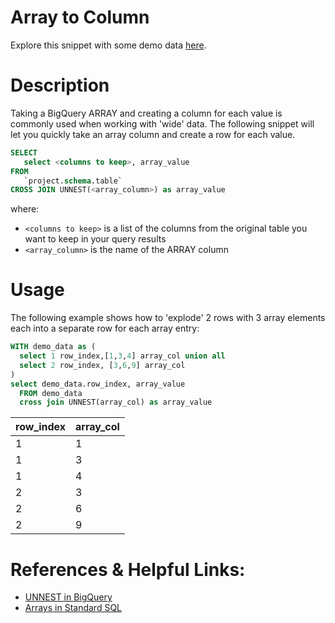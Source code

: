 # Array to Column
Explore this snippet with some demo data [here](https://count.co/n/pQ914qtFlKo?vm=e).

# Description
Taking a BigQuery ARRAY and creating a column for each value is commonly used when working with 'wide' data. The following snippet will let you quickly take an array column and create a row for each value.

```sql
SELECT 
   select <columns to keep>, array_value
FROM
   `project.schema.table`
CROSS JOIN UNNEST(<array_column>) as array_value
```
where:
- `<columns to keep>` is a list of the columns from the original table you want to keep in your query results
- `<array_column>` is the name of the ARRAY column


# Usage
The following example shows how to 'explode' 2 rows with 3 array elements each into a separate row for each array entry: 

```sql
WITH demo_data as (
  select 1 row_index,[1,3,4] array_col union all 
  select 2 row_index, [3,6,9] array_col 
)
select demo_data.row_index, array_value
  FROM demo_data
  cross join UNNEST(array_col) as array_value
```
| row_index | array_col |
| --- | ----------- |
| 1 | 1 |
| 1 | 3 |
| 1 | 4 |
| 2 | 3 |
| 2 | 6 |
| 2 | 9 |

# References & Helpful Links: 
- [UNNEST in BigQuery](https://count.co/sql-resources/bigquery-standard-sql/unnest)
- [Arrays in Standard SQL](https://cloud.google.com/bigquery/docs/reference/standard-sql/arrays)
